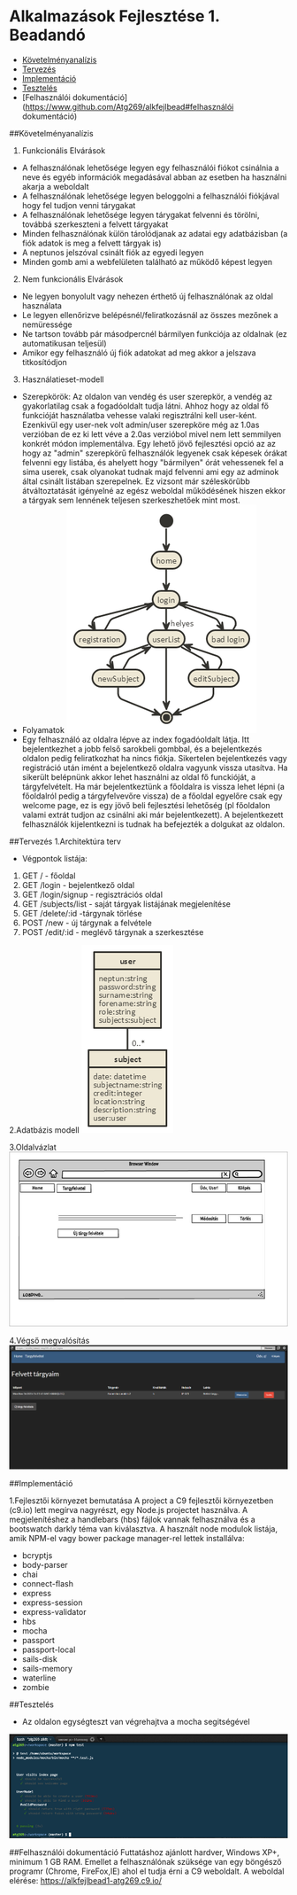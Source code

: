 # Alkalmazások Fejlesztése 1. Beadandó
- [Követelményanalízis](https://www.github.com/Atg269/alkfejlbead#követelményanalízis)
- [Tervezés](https://www.github.com/Atg269/alkfejlbead#tervezés)
- [Implementáció](https://www.github.com/Atg269/alkfejlbead#implementáció)
- [Tesztelés](https://www.github.com/Atg269/alkfejlbead#tesztelés)
- [Felhasználói dokumentáció](https://www.github.com/Atg269/alkfejlbead#felhasználói dokumentáció)

##Követelményanalízis

1. Funkcionális Elvárások
 - A felhasználónak lehetősége legyen egy felhasználói fiókot csinálnia a neve és egyéb információk megadásával abban az esetben ha használni akarja a weboldalt
 - A felhasználónak lehetősége legyen beloggolni a felhasználói fiókjával hogy fel tudjon venni tárygakat
 - A felhasználónak lehetősége legyen tárygakat felvenni és törölni, továbbá szerkeszteni a felvett tárgyakat 
 - Minden felhasználónak külön tárolódjanak az adatai egy adatbázisban (a fiók adatok is meg a felvett tárgyak is)
 - A neptunos jelszóval csinált fiók az egyedi legyen
 - Minden gomb ami a webfelületen található az működő képest legyen
2. Nem funkcionális Elvárások
 - Ne legyen bonyolult vagy nehezen érthető új felhasználónak az oldal használata
 - Le legyen ellenőrizve belépésnél/feliratkozásnál az összes mezőnek a nemüressége
 - Ne tartson tovább pár másodpercnél bármilyen funkciója az oldalnak (ez automatikusan teljesül)
 - Amikor egy felhasználó új fiók adatokat ad meg akkor a jelszava titkosítódjon
3. Használatieset-modell
 - Szerepkörök: Az oldalon van vendég és user szerepkör, a vendég az gyakorlatilag csak a fogadóoldalt tudja látni. Ahhoz hogy az oldal fő funkcióját használatba vehesse valaki regisztrálni kell user-ként. Ezenkivül egy user-nek volt admin/user szerepköre még az 1.0as verzióban de ez ki lett véve a 2.0as verzióbol mivel nem lett semmilyen konkrét módon implementálva. Egy lehető jövő fejlesztési opció az az hogy az "admin" szerepkörű felhasználók legyenek csak képesek órákat felvenni egy listába, és ahelyett hogy "bármilyen" órát vehessenek fel a sima userek, csak olyanokat tudnak majd felvenni ami egy az adminok által csinált listában szerepelnek. Ez vizsont már széleskörűbb átváltoztatását igényelné az egész weboldal működésének hiszen ekkor a tárgyak sem lennének teljesen szerkeszhetőek mint most.
 - Folyamatok
  ![Teljes oldal folyamat](https://github.com/Atg269/alkfejlbead/blob/master/documentation/folyamat.png)
 - Egy felhasználó az oldalra lépve az index fogadóoldalt látja. Itt bejelentkezhet a jobb felső sarokbeli gombbal, és a bejelentkezés oldalon pedig feliratkozhat ha nincs fiókja. Sikertelen bejelentkezés vagy registráció után imént a bejelentkező oldalra vagyunk vissza utasítva. Ha sikerült belépnünk akkor lehet használni az oldal fő funckióját, a tárgyfelvételt. Ha már bejelentkeztünk a főoldalra is vissza lehet lépni (a főoldalról pedig a tárgyfelvevőre vissza) de a főoldal egyelőre csak egy welcome page, ez is egy jövő beli fejlesztési lehetőség (pl főoldalon valami extrát tudjon az csinálni aki már bejelentkezett). A bejelentkezett felhasználók kijelentkezni is tudnak ha befejezték a dolgukat az oldalon.

##Tervezés
1.Architektúra terv
* Végpontok listája:
1. GET / - főoldal
2. GET /login - bejelentkező oldal
3. GET /login/signup - regisztrációs oldal
4. GET /subjects/list - saját tárgyak listájának megjelenítése
5. GET /delete/:id -tárgynak törlése
6. POST /new - új tárgynak a felvétele
7. POST /edit/:id - meglévő tárgynak a szerkesztése

2.Adatbázis modell
  ![Adatmodell és Adatbázisterv](https://github.com/Atg269/alkfejlbead/blob/master/documentation/adatbmodell.png)

3.Oldalvázlat
  ![Felhasználóifelölet modell vázlat](https://github.com/Atg269/alkfejlbead/blob/master/documentation/userhome.jpg)

4.Végső megvalósítás
  ![Végső megvalósítás kínézete](https://github.com/Atg269/alkfejlbead/blob/master/documentation/endresult.png)
 
 

##Implementáció

1.Fejlesztői környezet bemutatása
A project a C9 fejlesztői környezetben (c9.io) lett megírva nagyrészt, egy Node.js projectet használva. A megjelenítéshez a handlebars (hbs) fájlok vannak felhasználva és a bootswatch darkly téma van kiválasztva. A használt node modulok listája, amik NPM-el vagy bower package manager-rel lettek installálva:
 - bcryptjs
 - body-parser
 - chai
 - connect-flash
 - express
 - express-session
 - express-validator
 - hbs
 - mocha
 - passport
 - passport-local
 - sails-disk
 - sails-memory
 - waterline
 - zombie

##Tesztelés

- Az oldalon egységteszt van végrehajtva a mocha segitségével

![Teszt eredmények](https://github.com/Atg269/alkfejlbead/blob/master/documentation/indextext.png)


##Felhasználói dokumentáció
Futtatáshoz ajánlott hardver, Windows XP+, minimum 1 GB RAM. 
Emellet a felhasználónak szüksége van egy böngésző programr (Chrome, FireFox,IE) ahol el tudja érni a C9 weboldalt.
A weboldal elérése: https://alkfejlbead1-atg269.c9.io/
